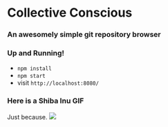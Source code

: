 # Collective Conscious
### An awesomely simple git repository browser

### Up and Running!
* `npm install`
* `npm start`
* visit `http://localhost:8080/`

### Here is a Shiba Inu GIF
Just because.
![](https://media.giphy.com/media/8PCSupMBgXDm8/giphy.gif)
